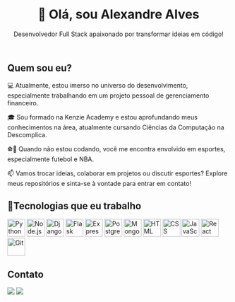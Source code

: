 <header>
    <h1>👋 Olá, sou Alexandre Alves</h1>
    <p>Desenvolvedor Full Stack apaixonado por transformar ideias em código!</p>
</header>
<section>
    <h2>Quem sou eu?</h2>
    <p>💻 Atualmente, estou imerso no universo do desenvolvimento, especialmente trabalhando em um projeto pessoal de gerenciamento financeiro.</p>
    <p>🎓 Sou formado na Kenzie Academy e estou aprofundando meus conhecimentos na área, atualmente cursando Ciências da Computação na Descomplica.</p>
    <p>⚽🏀 Quando não estou codando, você me encontra envolvido em esportes, especialmente futebol e NBA.</p>
    <p>📫 Vamos trocar ideias, colaborar em projetos ou discutir esportes? Explore meus repositórios e sinta-se à vontade para entrar em contato!</p>
</section>
<section>
    <h2> 🚀Tecnologias que eu trabalho</h2>
    <p>
        <img src="https://cdn.jsdelivr.net/gh/devicons/devicon/icons/python/python-original-wordmark.svg" alt="Python" height="40px" width="40px">
        <img src="https://cdn.jsdelivr.net/gh/devicons/devicon/icons/nodejs/nodejs-original-wordmark.svg" alt="Node.js" height="40px" width="40px">
        <img src="https://cdn.jsdelivr.net/gh/devicons/devicon/icons/django/django-plain-wordmark.svg" alt="Django" height="40px" width="40px">
        <img src="https://cdn.jsdelivr.net/gh/devicons/devicon/icons/flask/flask-original-wordmark.svg" alt="Flask" height="40px" width="40px">
        <img src="https://cdn.jsdelivr.net/gh/devicons/devicon/icons/express/express-original-wordmark.svg" alt="Express" height="40px" width="40px">
        <img src="https://cdn.jsdelivr.net/gh/devicons/devicon/icons/postgresql/postgresql-original-wordmark.svg" alt="Postgres" height="40px" width="40px">
        <img src="https://cdn.jsdelivr.net/gh/devicons/devicon/icons/mongodb/mongodb-original-wordmark.svg" alt="MongoDB" height="40px" width="40px">
        <img src="https://cdn.jsdelivr.net/gh/devicons/devicon/icons/html5/html5-original-wordmark.svg" alt="HTML" height="40px" width="40px">
        <img src="https://cdn.jsdelivr.net/gh/devicons/devicon/icons/css3/css3-original-wordmark.svg" alt="CSS" height="40px" width="40px">
        <img src="https://cdn.jsdelivr.net/gh/devicons/devicon/icons/javascript/javascript-original.svg" alt="JavaScript" height="40px" width="40px">
        <img src="https://cdn.jsdelivr.net/gh/devicons/devicon/icons/react/react-original-wordmark.svg" alt="React" height="40px" width="40px">
        <img src="https://cdn.jsdelivr.net/gh/devicons/devicon/icons/git/git-original-wordmark.svg" alt="Git" height="40px" width="40px">
    </p>
</section>
<section>
    <h2>Contato</h2>
    <a href="https://www.linkedin.com/in/alexandre-alvescs/" target="_blank"><img loading="lazy" src="https://img.shields.io/badge/-LinkedIn-%230077B5?style=for-the-badge&logo=linkedin&logoColor=white" target="_blank"></a>
    <a href = "mailto:alexandrealvescs@gmail.com"><img loading="lazy" src="https://img.shields.io/badge/Gmail-D14836?style=for-the-badge&logo=gmail&logoColor=white" target="_blank"></a>
</section>

